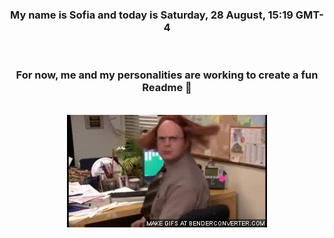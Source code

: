 


<div align="center">
<h3 >My name is Sofia and today is Saturday, 28 August, 15:19 GMT-4</h3><br>
<h3 >For now, me and my personalities are working to create a fun Readme 👋
</h3><br>
<img src='img/dwight.gif' alt='working...'/>
</div>
